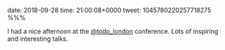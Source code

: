 date: 2018-09-28
time: 21:00:08+0000
tweet: 1045780220257718275
%%%

I had a nice afternoon at the [@todo_london](https://twitter.com/todo_london) conference. Lots of inspiring and interesting talks.
